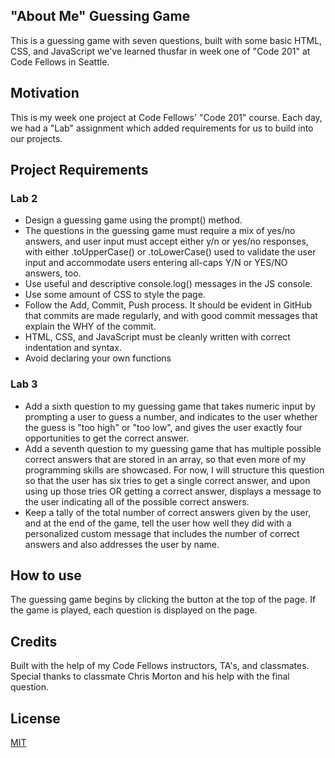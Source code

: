 ## "About Me" Guessing Game

This is a guessing game with seven questions, built with some basic HTML, CSS, and JavaScript we've learned thusfar in week one of "Code 201" at Code Fellows in Seattle. 

## Motivation 

This is my week one project at Code Fellows' "Code 201" course. Each day, we had a "Lab" assignment which added requirements for us to build into our projects. 

## Project Requirements

### Lab 2
* Design a guessing game using the prompt() method.
* The questions in the guessing game must require a mix of yes/no answers, and user input must accept either y/n or yes/no responses, with either .toUpperCase() or .toLowerCase() used to validate the user input and accommodate users entering all-caps Y/N or YES/NO answers, too.
* Use useful and descriptive console.log() messages in the JS console. 
* Use some amount of CSS to style the page.
* Follow the Add, Commit, Push process. It should be evident in GitHub that commits are made regularly, and with good commit messages that explain the WHY of the commit.
* HTML, CSS, and JavaScript must be cleanly written with correct indentation and syntax.
* Avoid declaring your own functions

### Lab 3

* Add a sixth question to my guessing game that takes numeric input by prompting a user to guess a number, and indicates to the user whether the guess is "too high" or "too low", and gives the user exactly four opportunities to get the correct answer.
* Add a seventh question to my guessing game that has multiple possible correct answers that are stored in an array, so that even more of my programming skills are showcased. For now, I will structure this question so that the user has six tries to get a single correct answer, and upon using up those tries OR getting a correct answer, displays a message to the user indicating all of the possible correct answers.
* Keep a tally of the total number of correct answers given by the user, and at the end of the game, tell the user how well they did with a personalized custom message that includes the number of correct answers and also addresses the user by name.

## How to use

The guessing game begins by clicking the button at the top of the page. If the game is played, each question is displayed on the page.

## Credits

Built with the help of my Code Fellows instructors, TA's, and classmates. 
Special thanks to classmate Chris Morton and his help with the final question.

## License

[MIT](https://choosealicense.com/licenses/mit/)